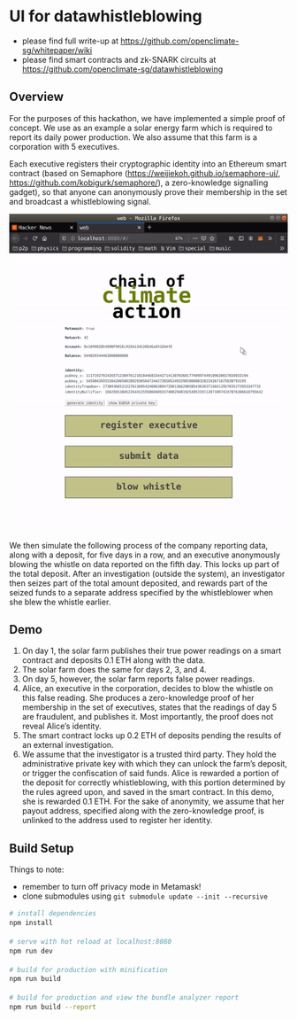 # UI for datawhistleblowing
- please find full write-up at https://github.com/openclimate-sg/whitepaper/wiki
- please find smart contracts and zk-SNARK circuits at https://github.com/openclimate-sg/datawhistleblowing

## Overview
For the purposes of this hackathon, we have implemented a simple proof of concept. We use as an example a solar energy farm which is required to report its daily power production. We also assume that this farm is a corporation with 5 executives.

Each executive registers their cryptographic identity into an Ethereum smart contract (based on Semaphore (https://weijiekoh.github.io/semaphore-ui/, https://github.com/kobigurk/semaphore/), a zero-knowledge signalling gadget), so that anyone can anonymously prove their membership in the set and broadcast a whistleblowing signal.

![](src/assets/demo.gif)

We then simulate the following process of the company reporting data, along with a deposit, for five days in a row, and an executive anonymously blowing the whistle on data reported on the fifth day. This locks up part of the total deposit. After an investigation (outside the system), an investigator then seizes part of the total amount deposited, and rewards part of the seized funds to a separate address specified by the whistleblower when she blew the whistle earlier.

## Demo
1. On day 1, the solar farm publishes their true power readings on a smart contract and deposits 0.1 ETH along with the data.
2. The solar farm does the same for days 2, 3, and 4.
3. On day 5, however, the solar farm reports false power readings.
4. Alice, an executive in the corporation, decides to blow the whistle on this false reading. She produces a zero-knowledge proof of her membership in the set of executives, states that the readings of day 5 are fraudulent, and publishes it. Most importantly, the proof does not reveal Alice’s identity.
5. The smart contract locks up 0.2 ETH of deposits pending the results of an external investigation.
6. We assume that the investigator is a trusted third party. They hold the administrative private key with which they can unlock the farm’s deposit, or trigger the confiscation of said funds. Alice is rewarded a portion of the deposit for correctly whistleblowing, with this portion determined by the rules agreed upon, and saved in the smart contract. In this demo, she is rewarded 0.1 ETH. For the sake of anonymity, we assume that her payout address, specified along with the zero-knowledge proof, is unlinked to the address used to register her identity.


## Build Setup
Things to note:
- remember to turn off privacy mode in Metamask!
- clone submodules using `git submodule update --init --recursive`

``` bash
# install dependencies
npm install

# serve with hot reload at localhost:8080
npm run dev

# build for production with minification
npm run build

# build for production and view the bundle analyzer report
npm run build --report

```
